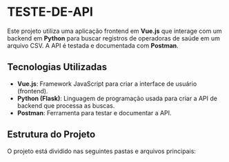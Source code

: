 # TESTE-DE-API
Este projeto utiliza uma aplicação frontend em **Vue.js** que interage com um backend em **Python** para buscar registros de operadoras de saúde em um arquivo CSV. A API é testada e documentada com **Postman**.

## Tecnologias Utilizadas

- **Vue.js**: Framework JavaScript para criar a interface de usuário (frontend).
- **Python (Flask)**: Linguagem de programação usada para criar a API de backend que processa as buscas.
- **Postman**: Ferramenta para testar e documentar a API.

## Estrutura do Projeto

O projeto está dividido nas seguintes pastas e arquivos principais:

